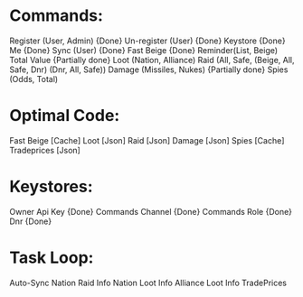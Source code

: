 # Commands:

Register (User, Admin) {Done}
Un-register (User) {Done}
Keystore {Done}
Me {Done}
Sync (User) {Done}
Fast Beige {Done}
Reminder(List, Beige)
Total Value {Partially done}
Loot (Nation, Alliance)
Raid (All, Safe, (Beige, All, Safe, Dnr) (Dnr, All, Safe))
Damage (Missiles, Nukes) {Partially done}
Spies (Odds, Total)

# Optimal Code:

Fast Beige [Cache]
Loot  [Json]
Raid [Json]
Damage [Json]
Spies [Cache]
Tradeprices [Json]


# Keystores:

Owner Api Key {Done}
Commands Channel {Done}
Commands Role {Done}
Dnr {Done}

# Task Loop:

Auto-Sync
Nation Raid Info
Nation Loot Info
Alliance Loot Info
TradePrices
